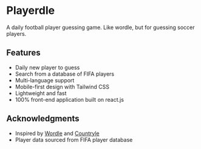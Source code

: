 # Playerdle

A daily football player guessing game. Like wordle, but for guessing soccer players.

## Features

- Daily new player to guess
- Search from a database of FIFA players
- Multi-language support
- Mobile-first design with Tailwind CSS
- Lightweight and fast
- 100% front-end application built on react.js

## Acknowledgments

- Inspired by [Wordle](https://www.nytimes.com/games/wordle/index.html) and [Countryle](https://countryle.com/)
- Player data sourced from FIFA player database
